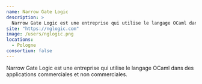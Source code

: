 ```yaml
---
name: Narrow Gate Logic
description: >
  Narrow Gate Logic est une entreprise qui utilise le langage OCaml dans des applications commerciales et non commerciales
site: "https://nglogic.com"
image: /users/nglogic.png
locations:
  - Pologne
consortium: false
---
```


Narrow Gate Logic est une entreprise qui utilise le langage OCaml dans des applications commerciales et non commerciales.
